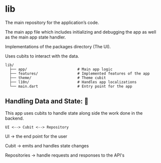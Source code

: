 # lib

The main repository for the application’s code.

The main app file which includes initializing and debugging the app as well as the main app state handler.

Implementations of the packages directory (The UI).

Uses cubits to interact with the data.

```
lib/
  ├── app/                       # Main app logic
  ├── features/                  # Implemented features of the app
  ├── theme/                     # Theme cubit
  ├── l10n/                      # Handles app localizations
  └── main.dart                  # Entry point for the app
```

## Handling Data and State: 💾

This app uses cubits to handle state along side the work done in the backend.

`UI <--> Cubit <--> Repository`

UI -> the end point for the user

Cubit -> emits and handles state changes

Repositories -> handle requests and responses to the API's
